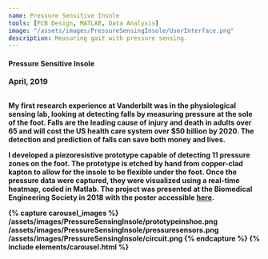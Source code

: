 ```yaml
---
name: Pressure Sensitive Insole
tools: [PCB Design, MATLAB, Data Analysis]
image: "/assets/images/PressureSensingInsole/UserInterface.png"
description: Measuring gait with pressure sensing.
---
```

#### <b>Pressure Sensitive Insole<b>
<p style="font-size:15px; padding: 0 0 1em 0;">April, 2019</p>

My first research experience at Vanderbilt was in the physiological sensing lab, looking at detecting falls by measuring pressure at the sole of the foot. Falls are the leading cause of injury and death in adults over 65 and will cost the US health care system over $50 billion by 2020. The detection and prediction of falls can save both money and lives.

I developed a piezoresistive prototype capable of detecting 11 pressure zones on the foot. The prototype is etched by hand from copper-clad kapton to allow for the insole to be flexible under the foot. Once the pressure data were captured, they were visualized using a real-time heatmap, coded in Matlab. The project was presented at the Biomedical Engineering Society in 2018 with the poster accessible <a href="https://drive.google.com/file/d/1HYQ-3tyvZ1mA3T6rekXwAZ2952Sc0Q1V/view" target="_blank">here</a>. 

{% capture carousel_images %}
/assets/images/PressureSensingInsole/prototypeinshoe.png
/assets/images/PressureSensingInsole/pressuresensors.png
/assets/images/PressureSensingInsole/circuit.png
{% endcapture %}
{% include elements/carousel.html %}